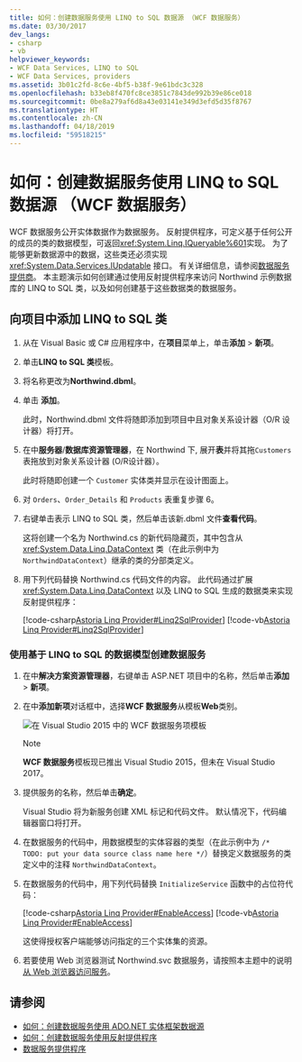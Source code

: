 ```yaml
---
title: 如何：创建数据服务使用 LINQ to SQL 数据源 （WCF 数据服务）
ms.date: 03/30/2017
dev_langs:
- csharp
- vb
helpviewer_keywords:
- WCF Data Services, LINQ to SQL
- WCF Data Services, providers
ms.assetid: 3b01c2fd-8c6e-4bf5-b38f-9e61bdc3c328
ms.openlocfilehash: b33eb8f470fc8ce3851c7843de992b39e86ce018
ms.sourcegitcommit: 0be8a279af6d8a43e03141e349d3efd5d35f8767
ms.translationtype: HT
ms.contentlocale: zh-CN
ms.lasthandoff: 04/18/2019
ms.locfileid: "59518215"
---
```

# <a name="how-to-create-a-data-service-using-a-linq-to-sql-data-source-wcf-data-services"></a>如何：创建数据服务使用 LINQ to SQL 数据源 （WCF 数据服务）

WCF 数据服务公开实体数据作为数据服务。 反射提供程序，可定义基于任何公开的成员的类的数据模型，可返回<xref:System.Linq.IQueryable%601>实现。 为了能够更新数据源中的数据，这些类还必须实现 <xref:System.Data.Services.IUpdatable> 接口。 有关详细信息，请参阅[数据服务提供商](../../../../docs/framework/data/wcf/data-services-providers-wcf-data-services.md)。 本主题演示如何创建通过使用反射提供程序来访问 Northwind 示例数据库的 LINQ to SQL 类，以及如何创建基于这些数据类的数据服务。

## <a name="to-add-linq-to-sql-classes-to-a-project"></a>向项目中添加 LINQ to SQL 类

1. 从在 Visual Basic 或 C# 应用程序中，在**项目**菜单上，单击**添加** > **新项**。

2. 单击**LINQ to SQL 类**模板。

3. 将名称更改为**Northwind.dbml**。

4. 单击 **添加**。

     此时，Northwind.dbml 文件将随即添加到项目中且对象关系设计器（O/R 设计器）将打开。

5. 在中**服务器**/**数据库资源管理器**，在 Northwind 下, 展开**表**并将其拖`Customers`表拖放到对象关系设计器 (O/R设计器）。

     此时将随即创建一个 `Customer` 实体类并显示在设计图面上。

6. 对 `Orders`、`Order_Details` 和 `Products` 表重复步骤 6。

7. 右键单击表示 LINQ to SQL 类，然后单击该新.dbml 文件**查看代码**。

     这将创建一个名为 Northwind.cs 的新代码隐藏页，其中包含从 <xref:System.Data.Linq.DataContext> 类（在此示例中为 `NorthwindDataContext`）继承的类的分部类定义。

8. 用下列代码替换 Northwind.cs 代码文件的内容。 此代码通过扩展 <xref:System.Data.Linq.DataContext> 以及 LINQ to SQL 生成的数据类来实现反射提供程序：

     [!code-csharp[Astoria Linq Provider#Linq2SqlProvider](../../../../samples/snippets/csharp/VS_Snippets_Misc/astoria_linq_provider/cs/northwind.cs#linq2sqlprovider)]
     [!code-vb[Astoria Linq Provider#Linq2SqlProvider](../../../../samples/snippets/visualbasic/VS_Snippets_Misc/astoria_linq_provider/vb/northwind.vb#linq2sqlprovider)]

### <a name="to-create-a-data-service-by-using-a-linq-to-sql-based-data-model"></a>使用基于 LINQ to SQL 的数据模型创建数据服务

1. 在中**解决方案资源管理器**，右键单击 ASP.NET 项目中的名称，然后单击**添加** > **新项**。

2. 在中**添加新项**对话框中，选择**WCF 数据服务**从模板**Web**类别。

   ![在 Visual Studio 2015 中的 WCF 数据服务项模板](media/wcf-data-service-item-template.png)

   > [!NOTE]
   > **WCF 数据服务**模板现已推出 Visual Studio 2015，但未在 Visual Studio 2017。

3. 提供服务的名称，然后单击**确定**。

     Visual Studio 将为新服务创建 XML 标记和代码文件。 默认情况下，代码编辑器窗口将打开。

4. 在数据服务的代码中，用数据模型的实体容器的类型（在此示例中为 `/* TODO: put your data source class name here */`）替换定义数据服务的类定义中的注释 `NorthwindDataContext`。

5. 在数据服务的代码中，用下列代码替换 `InitializeService` 函数中的占位符代码：

     [!code-csharp[Astoria Linq Provider#EnableAccess](../../../../samples/snippets/csharp/VS_Snippets_Misc/astoria_linq_provider/cs/northwind.svc.cs#enableaccess)]
     [!code-vb[Astoria Linq Provider#EnableAccess](../../../../samples/snippets/visualbasic/VS_Snippets_Misc/astoria_linq_provider/vb/northwind.svc.vb#enableaccess)]

     这使得授权客户端能够访问指定的三个实体集的资源。

6. 若要使用 Web 浏览器测试 Northwind.svc 数据服务，请按照本主题中的说明[从 Web 浏览器访问服务](../../../../docs/framework/data/wcf/accessing-the-service-from-a-web-browser-wcf-data-services-quickstart.md)。

## <a name="see-also"></a>请参阅

- [如何：创建数据服务使用 ADO.NET 实体框架数据源](../../../../docs/framework/data/wcf/create-a-data-service-using-an-adonet-ef-data-wcf.md)
- [如何：创建数据服务使用反射提供程序](../../../../docs/framework/data/wcf/create-a-data-service-using-rp-wcf-data-services.md)
- [数据服务提供程序](../../../../docs/framework/data/wcf/data-services-providers-wcf-data-services.md)
